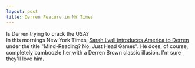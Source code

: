 ```yaml
--- 
layout: post
title: Derren Feature in NY Times
---
```

Is Derren trying to crack the USA? <br />In this mornings New York Times, [Sarah Lyall introduces America to Derren](http://www.rednova.com/news/display/?id=139026&source=r_science) under the title "Mind-Reading? No, Just Head Games". He does, of course, completely bamboozle her with a Derren Brown classic illusion. I'm sure they'll love him.
